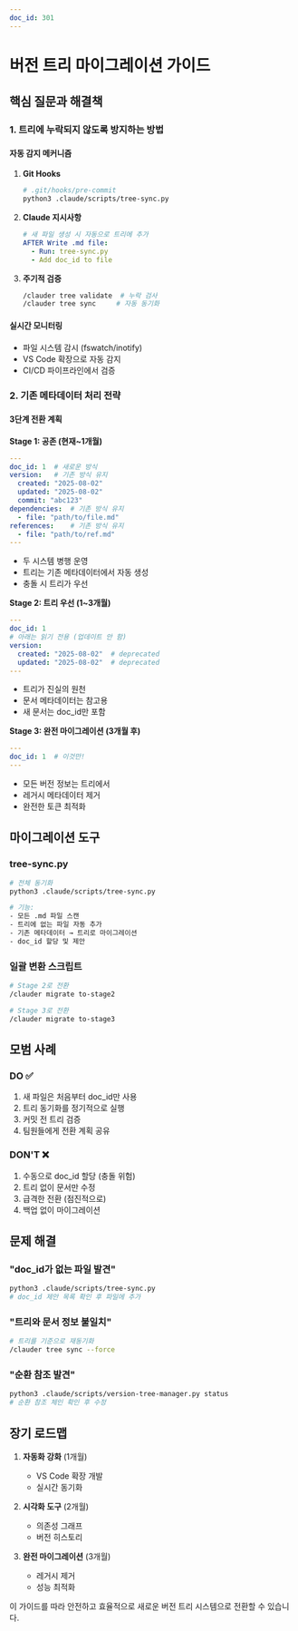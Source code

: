 ```yaml
---
doc_id: 301
---
```


# 버전 트리 마이그레이션 가이드

## 핵심 질문과 해결책

### 1. 트리에 누락되지 않도록 방지하는 방법

#### 자동 감지 메커니즘
1. **Git Hooks**
   ```bash
   # .git/hooks/pre-commit
   python3 .claude/scripts/tree-sync.py
   ```

2. **Claude 지시사항**
   ```yaml
   # 새 파일 생성 시 자동으로 트리에 추가
   AFTER Write .md file:
     - Run: tree-sync.py
     - Add doc_id to file
   ```

3. **주기적 검증**
   ```bash
   /clauder tree validate  # 누락 검사
   /clauder tree sync     # 자동 동기화
   ```

#### 실시간 모니터링
- 파일 시스템 감시 (fswatch/inotify)
- VS Code 확장으로 자동 감지
- CI/CD 파이프라인에서 검증

### 2. 기존 메타데이터 처리 전략

#### 3단계 전환 계획

**Stage 1: 공존 (현재~1개월)**
```yaml
---
doc_id: 1  # 새로운 방식
version:   # 기존 방식 유지
  created: "2025-08-02"
  updated: "2025-08-02"
  commit: "abc123"
dependencies:  # 기존 방식 유지
  - file: "path/to/file.md"
references:    # 기존 방식 유지
  - file: "path/to/ref.md"
---
```
- 두 시스템 병행 운영
- 트리는 기존 메타데이터에서 자동 생성
- 충돌 시 트리가 우선

**Stage 2: 트리 우선 (1~3개월)**
```yaml
---
doc_id: 1
# 아래는 읽기 전용 (업데이트 안 함)
version:
  created: "2025-08-02"  # deprecated
  updated: "2025-08-02"  # deprecated
---
```
- 트리가 진실의 원천
- 문서 메타데이터는 참고용
- 새 문서는 doc_id만 포함

**Stage 3: 완전 마이그레이션 (3개월 후)**
```yaml
---
doc_id: 1  # 이것만!
---
```
- 모든 버전 정보는 트리에서
- 레거시 메타데이터 제거
- 완전한 토큰 최적화

## 마이그레이션 도구

### tree-sync.py
```bash
# 전체 동기화
python3 .claude/scripts/tree-sync.py

# 기능:
- 모든 .md 파일 스캔
- 트리에 없는 파일 자동 추가
- 기존 메타데이터 → 트리로 마이그레이션
- doc_id 할당 및 제안
```

### 일괄 변환 스크립트
```bash
# Stage 2로 전환
/clauder migrate to-stage2

# Stage 3로 전환
/clauder migrate to-stage3
```

## 모범 사례

### DO ✅
1. 새 파일은 처음부터 doc_id만 사용
2. 트리 동기화를 정기적으로 실행
3. 커밋 전 트리 검증
4. 팀원들에게 전환 계획 공유

### DON'T ❌
1. 수동으로 doc_id 할당 (충돌 위험)
2. 트리 없이 문서만 수정
3. 급격한 전환 (점진적으로)
4. 백업 없이 마이그레이션

## 문제 해결

### "doc_id가 없는 파일 발견"
```bash
python3 .claude/scripts/tree-sync.py
# doc_id 제안 목록 확인 후 파일에 추가
```

### "트리와 문서 정보 불일치"
```bash
# 트리를 기준으로 재동기화
/clauder tree sync --force
```

### "순환 참조 발견"
```bash
python3 .claude/scripts/version-tree-manager.py status
# 순환 참조 체인 확인 후 수정
```

## 장기 로드맵

1. **자동화 강화** (1개월)
   - VS Code 확장 개발
   - 실시간 동기화

2. **시각화 도구** (2개월)
   - 의존성 그래프
   - 버전 히스토리

3. **완전 마이그레이션** (3개월)
   - 레거시 제거
   - 성능 최적화

이 가이드를 따라 안전하고 효율적으로 새로운 버전 트리 시스템으로 전환할 수 있습니다.
